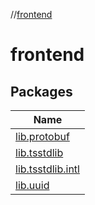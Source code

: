 //[frontend](index.md)

# frontend

## Packages

| Name |
|---|
| [lib.protobuf](frontend/lib.protobuf/index.md) |
| [lib.tsstdlib](frontend/lib.tsstdlib/index.md) |
| [lib.tsstdlib.intl](frontend/lib.tsstdlib.intl/index.md) |
| [lib.uuid](frontend/lib.uuid/index.md) |
